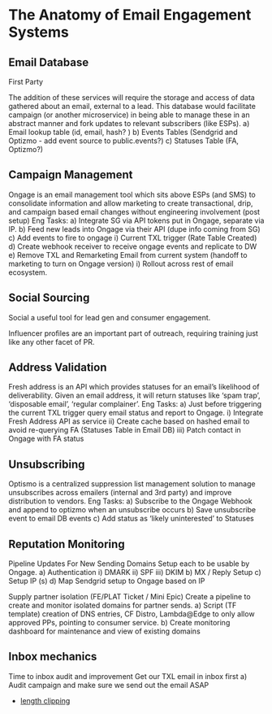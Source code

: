 # The Anatomy of Email Engagement Systems
 
## Email Database

First Party 

The addition of these services will require the storage and access of data gathered about an email, external to a lead. This database would facilitate campaign (or another microservice) in being able to manage these in an abstract manner and fork updates to relevant subscribers (like ESPs).
a) Email lookup table (id, email, hash? )
b) Events Tables (Sendgrid and Optizmo - add event source to public.events?)
c) Statuses Table (FA, Optizmo?)
 
## Campaign Management

Ongage is an email management tool which sits above ESPs (and SMS) to consolidate information and allow marketing to create transactional, drip, and campaign based email changes without engineering involvement (post setup)
Eng Tasks:
a) Integrate SG via API tokens put in Ongage, separate via IP.
b) Feed new leads into Ongage via their API (dupe info coming from SG)
c) Add events to fire to ongage
i) Current TXL trigger (Rate Table Created)
d) Create webhook receiver to receive ongage events and replicate to DW
e) Remove TXL and Remarketing Email from current system (handoff to marketing to turn on Ongage version)
i) Rollout across rest of email ecosystem.
 
## Social Sourcing

Social a useful tool for lead gen and consumer engagement.  

Influencer profiles are an important part of outreach, requiring training just like any other facet of PR. 

## Address Validation

Fresh address is an API which provides statuses for an email’s likelihood of deliverability. Given an email address, it will return statuses like ‘spam trap’, ‘disposable email’, ‘regular complainer’.
Eng Tasks:
a) Just before triggering the current TXL trigger query email status and report to Ongage.
i) Integrate Fresh Address API as service
ii) Create cache based on hashed email to avoid re-querying FA (Statuses Table in Email DB)
iii) Patch contact in Ongage with FA status
 
## Unsubscribing

Optismo is a centralized suppression list management solution to manage unsubscribes across emailers (internal and 3rd party) and improve distribution to vendors.
​Eng Tasks:
a) Subscribe to the Ongage Webhook and append to optizmo when an unsubscribe occurs
b) Save unsubscribe event to email DB events
c) Add status as ‘likely uninterested’ to Statuses
 
## Reputation Monitoring
 
Pipeline Updates For New Sending Domains
Setup each to be usable by Ongage.
a) Authentication
i) DMARK
ii) SPF
iii) DKIM
b) MX / Reply Setup
c) Setup IP (s)
d) Map Sendgrid setup to Ongage based on IP
 
Supply partner isolation (FE/PLAT Ticket / Mini Epic)
Create a pipeline to create and monitor isolated domains for partner sends.
a) Script (TF template) creation of DNS entries, CF Distro, Lambda@Edge to only allow approved PPs, pointing to consumer service.
b) Create monitoring dashboard for maintenance and view of existing domains

## Inbox mechanics

Time to inbox audit and improvement
Get our TXL email in inbox first
a) Audit campaign and make sure we send out the email ASAP

* [length clipping](https://www.adestra.com/blog/avoid-gmail-clipping-emails/)

